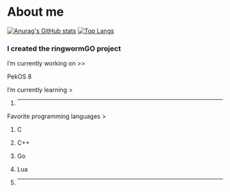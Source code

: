 # About me
[![Anurag's GitHub stats](https://github-readme-stats.vercel.app/api?username=StjepanBM1&count_private=true&show_icons=true)](https://github.com/anuraghazra/github-readme-stats)
[![Top Langs](https://github-readme-stats.vercel.app/api/top-langs/?username=StjepanBM1&layout=compact)](https://github.com/anuraghazra/github-readme-stats)

### I created the ringwormGO project

I’m currently working on  >>

   PekOS 8
   
I’m currently learning >

   1. ---
            
Favorite programming languages >
   1. C

   2. C++

   3. Go

   4. Lua

   5. ---
